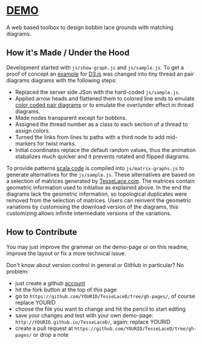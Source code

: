 # [DEMO](https://d-bl.github.io/TesseLaceD/)
A web based toolbox to design bobbin lace grounds with matching diagrams.

[TesseLace.com]: http://TesseLace.com

## How it's Made / Under the Hood

Development started with `js/show-graph.js` and `js/sample.js`.
To get a proof of concept an [example] for [D3.js] was changed into tiny thread an pair diagrams diagrams with the following steps:

- Replaced the server side JSon with the hard-coded `js/sample.js`.
- Applied arrow heads and flattened them to colored line ends to emulate [color coded pair diagrams] or to emulate the over/under effect in thread diagrams.
- Made nodes transparent except for bobbins.
- Assigned the thread number as a class to each section of a thread to assign colors.
- Turned the links from lines to paths with a third node to add mid-markers for twist marks.
- Initial coordinates replace the default random values, thus the animation stabalizes much quicker and it prevents rotated and flipped diagrams.

To provide patterns [scala code] is compiled into `js/matrix-graphs.js` to generate alternatives for the `js/sample.js`.
These alternatives are based on a selection of matrices generated by [TesseLace.com].
The matrices contain geometric information used to initialise as explained above.
In the end the diagrams lack the geometric information, so topological duplicates were removed from the selection of matrices.
Users can reinvent the geometric variations by customising the download version of the diagrams,
this customizing allows infinite intermediate versions of the variations.


[example]: http://bl.ocks.org/mbostock/4062045
[D3.js]: http://d3js.org/
[color coded pair diagrams]: https://en.wikipedia.org/w/index.php?title=Mesh_grounded_bobbin_lace&oldid=639789191#Worker_pair_versus_two_pair_per_pin
[scala code]: https://github.com/d-bl/TesseLaceD/tree/master/

## How to Contribute

You may just improve the grammar on the demo-page or on this readme, improve the layout or fix a more technical issue.

Don't know about version control in general or GitHub in particular? No problem:
* just create a github [account](https://github.com)
* hit the fork button at the top of this page
* go to `https://github.com/YOURID/TesseLaceD/tree/gh-pages/`, of course replace YOURID
* choose the file you want to change and hit the pencil to start editing
* save your changes and test with your own demo-page: `http://YOURID.github.io/TesseLaceD/`, again: replace YOURID
* create a pull request at `https://github.com/YOURID/TesseLaceD/tree/gh-pages/` or drop a note
